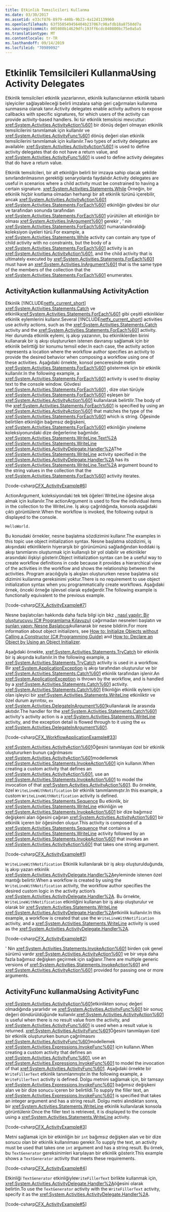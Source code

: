 ```yaml
---
title: Etkinlik Temsilcileri Kullanma
ms.date: 03/30/2017
ms.assetid: e33cf876-8979-440b-9b23-4a12d1139960
ms.openlocfilehash: 63f550549456404b237067c98afdb18a8758dd7a
ms.sourcegitcommit: 005980b14629dfc193ff6cdc040800bc75e0a5a5
ms.translationtype: MT
ms.contentlocale: tr-TR
ms.lasthandoff: 09/14/2019
ms.locfileid: "70989092"
---
```

# <a name="using-activity-delegates"></a><span data-ttu-id="784eb-102">Etkinlik Temsilcileri Kullanma</span><span class="sxs-lookup"><span data-stu-id="784eb-102">Using Activity Delegates</span></span>
<span data-ttu-id="784eb-103">Etkinlik temsilcileri etkinlik yazarlarının, etkinlik kullanıcılarının etkinlik tabanlı işleyiciler sağlayabileceği belirli imzalara sahip geri çağırmaları kullanıma sunmasına olanak tanır.</span><span class="sxs-lookup"><span data-stu-id="784eb-103">Activity delegates enable activity authors to expose callbacks with specific signatures, for which users of the activity can provide activity-based handlers.</span></span> <span data-ttu-id="784eb-104">İki tür etkinlik temsilcisi mevcuttur: <xref:System.Activities.ActivityAction%601> bir dönüş değeri olmayan etkinlik temsilcilerini tanımlamak için kullanılır ve <xref:System.Activities.ActivityFunc%601> dönüş değeri olan etkinlik temsilcilerini tanımlamak için kullanılır.</span><span class="sxs-lookup"><span data-stu-id="784eb-104">Two types of activity delegates are available: <xref:System.Activities.ActivityAction%601> is used to define activity delegates that do not have a return value, and <xref:System.Activities.ActivityFunc%601> is used to define activity delegates that do have a return value.</span></span>

<span data-ttu-id="784eb-105">Etkinlik temsilcileri, bir alt etkinliğin belirli bir imzaya sahip olacak şekilde sınırlandırılmasının gerektiği senaryolarda faydalıdır.</span><span class="sxs-lookup"><span data-stu-id="784eb-105">Activity delegates are useful in scenarios where a child activity must be constrained to having a certain signature.</span></span> <span data-ttu-id="784eb-106"><xref:System.Activities.Statements.While> Örneğin, bir etkinlik hiçbir kısıtlama olmadan herhangi bir alt etkinlik türünü içerebilir, ancak <xref:System.Activities.ActivityAction%601> <xref:System.Activities.Statements.ForEach%601> etkinliğin gövdesi bir olur ve tarafından sonunda tarafından <xref:System.Activities.Statements.ForEach%601> yürütülen alt etkinliğin bir olması <xref:System.Activities.InArgument%601> gerekir , ' nin <xref:System.Activities.Statements.ForEach%601> numaralandıraldığı koleksiyon üyeleri türü.</span><span class="sxs-lookup"><span data-stu-id="784eb-106">For example, a <xref:System.Activities.Statements.While> activity can contain any type of child activity with no constraints, but the body of a <xref:System.Activities.Statements.ForEach%601> activity is an <xref:System.Activities.ActivityAction%601>, and the child activity that is ultimately executed by <xref:System.Activities.Statements.ForEach%601> must have an <xref:System.Activities.InArgument%601> that is the same type of the members of the collection that the <xref:System.Activities.Statements.ForEach%601> enumerates.</span></span>

## <a name="using-activityaction"></a><span data-ttu-id="784eb-107">ActivityAction kullanma</span><span class="sxs-lookup"><span data-stu-id="784eb-107">Using ActivityAction</span></span>

<span data-ttu-id="784eb-108">Etkinlik [!INCLUDE[netfx_current_short](../../../includes/netfx-current-short-md.md)] <xref:System.Activities.Statements.Catch> ve etkinlik<xref:System.Activities.Statements.ForEach%601> gibi çeşitli etkinlikler etkinlik eylemlerini kullanır.</span><span class="sxs-lookup"><span data-stu-id="784eb-108">Several [!INCLUDE[netfx_current_short](../../../includes/netfx-current-short-md.md)] activities use activity actions, such as the <xref:System.Activities.Statements.Catch> activity and the <xref:System.Activities.Statements.ForEach%601> activity.</span></span> <span data-ttu-id="784eb-109">Her durumda etkinlik eylemi, iş akışı yazarının, bu etkinliklerden birini kullanarak bir iş akışı oluştururken istenen davranışı sağlamak için bir etkinlik belirttiği bir konumu temsil eder.</span><span class="sxs-lookup"><span data-stu-id="784eb-109">In each case, the activity action represents a location where the workflow author specifies an activity to provide the desired behavior when composing a workflow using one of these activities.</span></span> <span data-ttu-id="784eb-110">Aşağıdaki örnekte, konsol penceresinde metin <xref:System.Activities.Statements.ForEach%601> göstermek için bir etkinlik kullanılır.</span><span class="sxs-lookup"><span data-stu-id="784eb-110">In the following example, a <xref:System.Activities.Statements.ForEach%601> activity is used to display text to the console window.</span></span> <span data-ttu-id="784eb-111">Gövdesi <xref:System.Activities.Statements.ForEach%601> , dize olan türüyle <xref:System.Activities.Statements.ForEach%601> eşleşen bir <xref:System.Activities.ActivityAction%601> kullanılarak belirtilir.</span><span class="sxs-lookup"><span data-stu-id="784eb-111">The body of the <xref:System.Activities.Statements.ForEach%601> is specified by using an <xref:System.Activities.ActivityAction%601> that matches the type of the <xref:System.Activities.Statements.ForEach%601> which is string.</span></span> <span data-ttu-id="784eb-112">Öğesinde belirtilen etkinliğin bağımsız değişkeni, <xref:System.Activities.Statements.ForEach%601> etkinliğin yineleme koleksiyonundaki dize değerlerine bağımlıdır. <xref:System.Activities.Statements.WriteLine.Text%2A> <xref:System.Activities.Statements.WriteLine> <xref:System.Activities.ActivityDelegate.Handler%2A></span><span class="sxs-lookup"><span data-stu-id="784eb-112">The <xref:System.Activities.Statements.WriteLine> activity specified in the <xref:System.Activities.ActivityDelegate.Handler%2A> has its <xref:System.Activities.Statements.WriteLine.Text%2A> argument bound to the string values in the collection that the <xref:System.Activities.Statements.ForEach%601> activity iterates.</span></span>

[!code-csharp[CFX_ActivityExample#6](~/samples/snippets/csharp/VS_Snippets_CFX/CFX_ActivityExample/cs/Program.cs#6)]

<span data-ttu-id="784eb-113">ActionArgument, koleksiyondaki tek tek öğeleri WriteLine öğesine akışa almak için kullanılır.</span><span class="sxs-lookup"><span data-stu-id="784eb-113">The actionArgument is used to flow the individual items in the collection to the WriteLine.</span></span> <span data-ttu-id="784eb-114">İş akışı çağrıldığında, konsola aşağıdaki çıktı görüntülenir.</span><span class="sxs-lookup"><span data-stu-id="784eb-114">When the workflow is invoked, the following output is displayed to the console.</span></span>

```console
HelloWorld.
```

<span data-ttu-id="784eb-115">Bu konudaki örnekler, nesne başlatma sözdizimini kullanır.</span><span class="sxs-lookup"><span data-stu-id="784eb-115">The examples in this topic use object initialization syntax.</span></span> <span data-ttu-id="784eb-116">Nesne başlatma sözdizimi, iş akışındaki etkinliklerin hiyerarşik bir görünümünü sağladığından koddaki iş akışı tanımlarını oluşturmak için kullanışlı bir yol olabilir ve etkinlikler arasındaki ilişkiyi gösterir.</span><span class="sxs-lookup"><span data-stu-id="784eb-116">Object initialization syntax can be a useful way to create workflow definitions in code because it provides a hierarchical view of the activities in the workflow and shows the relationship between the activities.</span></span> <span data-ttu-id="784eb-117">Program aracılığıyla iş akışları oluştururken nesne başlatma söz dizimini kullanma gereksinimi yoktur.</span><span class="sxs-lookup"><span data-stu-id="784eb-117">There is no requirement to use object initialization syntax when you programmatically create workflows.</span></span> <span data-ttu-id="784eb-118">Aşağıdaki örnek, önceki örneğe işlevsel olarak eşdeğerdir.</span><span class="sxs-lookup"><span data-stu-id="784eb-118">The following example is functionally equivalent to the previous example.</span></span>

[!code-csharp[CFX_ActivityExample#7](~/samples/snippets/csharp/VS_Snippets_CFX/CFX_ActivityExample/cs/Program.cs#7)]

<span data-ttu-id="784eb-119">Nesne başlatıcıları hakkında daha fazla bilgi için bkz [. nasıl yapılır: Bir oluşturucuyu (C# Programlama Kılavuzu)](https://go.microsoft.com/fwlink/?LinkId=161015) çağırmadan nesneleri başlatın ve [şunları yapın: Nesne Başlatıcısı](https://go.microsoft.com/fwlink/?LinkId=161016)kullanarak bir nesne bildirin.</span><span class="sxs-lookup"><span data-stu-id="784eb-119">For more information about object initializers, see [How to: Initialize Objects without Calling a Constructor (C# Programming Guide)](https://go.microsoft.com/fwlink/?LinkId=161015) and [How to: Declare an Object by Using an Object Initializer](https://go.microsoft.com/fwlink/?LinkId=161016).</span></span>

<span data-ttu-id="784eb-120">Aşağıdaki örnekte, <xref:System.Activities.Statements.TryCatch> bir etkinlik bir iş akışında kullanılır.</span><span class="sxs-lookup"><span data-stu-id="784eb-120">In the following example, a <xref:System.Activities.Statements.TryCatch> activity is used in a workflow.</span></span> <span data-ttu-id="784eb-121">Bir <xref:System.ApplicationException> iş akışı tarafından oluşturulur ve bir <xref:System.Activities.Statements.Catch%601> etkinlik tarafından işlenir.</span><span class="sxs-lookup"><span data-stu-id="784eb-121">An <xref:System.ApplicationException> is thrown by the workflow, and is handled by a <xref:System.Activities.Statements.Catch%601> activity.</span></span> <span data-ttu-id="784eb-122"><xref:System.Activities.Statements.Catch%601> Etkinliğin etkinlik eylemi için olan işleyici bir <xref:System.Activities.Statements.WriteLine> etkinliktir ve özel durum ayrıntısı, `ex` <xref:System.Activities.DelegateInArgument%601>kullanılarak ile arasında akıtıdır.</span><span class="sxs-lookup"><span data-stu-id="784eb-122">The handler for the <xref:System.Activities.Statements.Catch%601> activity's activity action is a <xref:System.Activities.Statements.WriteLine> activity, and the exception detail is flowed through to it using the `ex` <xref:System.Activities.DelegateInArgument%601>.</span></span>

[!code-csharp[CFX_WorkflowApplicationExample#33](~/samples/snippets/csharp/VS_Snippets_CFX/cfx_workflowapplicationexample/cs/program.cs#33)]

<span data-ttu-id="784eb-123"><xref:System.Activities.ActivityAction%601>Öğesini tanımlayan özel bir etkinlik oluştururken bunun çağrılmasını <xref:System.Activities.ActivityAction%601>modellemek <xref:System.Activities.Statements.InvokeAction%601> için kullanın.</span><span class="sxs-lookup"><span data-stu-id="784eb-123">When creating a custom activity that defines an <xref:System.Activities.ActivityAction%601>, use an <xref:System.Activities.Statements.InvokeAction%601> to model the invocation of that <xref:System.Activities.ActivityAction%601>.</span></span> <span data-ttu-id="784eb-124">Bu örnekte, özel `WriteLineWithNotification` bir etkinlik tanımlanmıştır.</span><span class="sxs-lookup"><span data-stu-id="784eb-124">In this example, a custom `WriteLineWithNotification` activity is defined.</span></span> <span data-ttu-id="784eb-125"><xref:System.Activities.Statements.Sequence> Bu etkinlik, bir <xref:System.Activities.Statements.WriteLine> etkinliğin ve <xref:System.Activities.Statements.InvokeAction%601> bir dize bağımsız değişkeni alan öğesini çağıran <xref:System.Activities.ActivityAction%601> bir etkinlik içeren bir öğesinden oluşur.</span><span class="sxs-lookup"><span data-stu-id="784eb-125">This activity is composed of a <xref:System.Activities.Statements.Sequence> that contains a <xref:System.Activities.Statements.WriteLine> activity followed by an <xref:System.Activities.Statements.InvokeAction%601> that invokes an <xref:System.Activities.ActivityAction%601> that takes one string argument.</span></span>

[!code-csharp[CFX_ActivityExample#1](~/samples/snippets/csharp/VS_Snippets_CFX/CFX_ActivityExample/cs/Program.cs#1)]

<span data-ttu-id="784eb-126">`WriteLineWithNotification` Etkinlik kullanılarak bir iş akışı oluşturulduğunda, iş akışı yazarı etkinlik <xref:System.Activities.ActivityDelegate.Handler%2A>eyleminde istenen özel mantığı belirtir.</span><span class="sxs-lookup"><span data-stu-id="784eb-126">When a workflow is created by using the `WriteLineWithNotification` activity, the workflow author specifies the desired custom logic in the activity action’s <xref:System.Activities.ActivityDelegate.Handler%2A>.</span></span> <span data-ttu-id="784eb-127">Bu örnekte, `WriteLineWithNotification` etkinliğini kullanan bir iş akışı oluşturulur ve olarak bir <xref:System.Activities.Statements.WriteLine> <xref:System.Activities.ActivityDelegate.Handler%2A>etkinlik kullanılır.</span><span class="sxs-lookup"><span data-stu-id="784eb-127">In this example, a workflow is created that use the `WriteLineWithNotification` activity, and a <xref:System.Activities.Statements.WriteLine> activity is used as the <xref:System.Activities.ActivityDelegate.Handler%2A>.</span></span>

[!code-csharp[CFX_ActivityExample#2](~/samples/snippets/csharp/VS_Snippets_CFX/CFX_ActivityExample/cs/Program.cs#2)]

<span data-ttu-id="784eb-128">' Nin <xref:System.Activities.Statements.InvokeAction%601> birden çok genel sürümü vardır <xref:System.Activities.ActivityAction%601> ve bir veya daha fazla bağımsız değişken geçirmek için sağlanır.</span><span class="sxs-lookup"><span data-stu-id="784eb-128">There are multiple generic versions of <xref:System.Activities.Statements.InvokeAction%601> and <xref:System.Activities.ActivityAction%601> provided for passing one or more arguments.</span></span>

## <a name="using-activityfunc"></a><span data-ttu-id="784eb-129">ActivityFunc kullanma</span><span class="sxs-lookup"><span data-stu-id="784eb-129">Using ActivityFunc</span></span>

<span data-ttu-id="784eb-130"><xref:System.Activities.ActivityAction%601>etkinlikten sonuç değeri olmadığında yararlıdır ve <xref:System.Activities.ActivityFunc%601> bir sonuç değeri döndürüldüğünde kullanılır.</span><span class="sxs-lookup"><span data-stu-id="784eb-130"><xref:System.Activities.ActivityAction%601> is useful when there is no result value from the activity, and <xref:System.Activities.ActivityFunc%601> is used when a result value is returned.</span></span> <span data-ttu-id="784eb-131"><xref:System.Activities.ActivityFunc%601>Öğesini tanımlayan özel bir etkinlik oluştururken bunun çağrılmasını <xref:System.Activities.ActivityFunc%601>modellemek <xref:System.Activities.Expressions.InvokeFunc%601> için kullanın.</span><span class="sxs-lookup"><span data-stu-id="784eb-131">When creating a custom activity that defines an <xref:System.Activities.ActivityFunc%601>, use an <xref:System.Activities.Expressions.InvokeFunc%601> to model the invocation of that <xref:System.Activities.ActivityFunc%601>.</span></span> <span data-ttu-id="784eb-132">Aşağıdaki örnekte bir `WriteFillerText` etkinlik tanımlanmıştır.</span><span class="sxs-lookup"><span data-stu-id="784eb-132">In the following example, a `WriteFillerText` activity is defined.</span></span> <span data-ttu-id="784eb-133">Dolgu metnini sağlamak için, bir tamsayı <xref:System.Activities.Expressions.InvokeFunc%601> bağımsız değişkeni alan ve bir dize sonucu içeren bir belirtildi.</span><span class="sxs-lookup"><span data-stu-id="784eb-133">To supply the filler text, an <xref:System.Activities.Expressions.InvokeFunc%601> is specified that takes an integer argument and has a string result.</span></span> <span data-ttu-id="784eb-134">Dolgu metni alındıktan sonra, bir <xref:System.Activities.Statements.WriteLine> etkinlik kullanılarak konsola görüntülenir.</span><span class="sxs-lookup"><span data-stu-id="784eb-134">Once the filler text is retrieved, it is displayed to the console using a <xref:System.Activities.Statements.WriteLine> activity.</span></span>

[!code-csharp[CFX_ActivityExample#3](~/samples/snippets/csharp/VS_Snippets_CFX/CFX_ActivityExample/cs/Program.cs#3)]

<span data-ttu-id="784eb-135">Metni sağlamak için bir etkinliğin bir `int` bağımsız değişken alan ve bir dize sonucu olan bir etkinlik kullanılması gerekir.</span><span class="sxs-lookup"><span data-stu-id="784eb-135">To supply the text, an activity must be used that takes one `int` argument and has a string result.</span></span> <span data-ttu-id="784eb-136">Bu örnek, bu `TextGenerator` gereksinimleri karşılayan bir etkinlik gösterir.</span><span class="sxs-lookup"><span data-stu-id="784eb-136">This example shows a `TextGenerator` activity that meets these requirements.</span></span>

[!code-csharp[CFX_ActivityExample#4](~/samples/snippets/csharp/VS_Snippets_CFX/CFX_ActivityExample/cs/Program.cs#4)]

<span data-ttu-id="784eb-137">Etkinliği `TextGenerator` etkinliğiyle`WriteFillerText` birlikte kullanmak için, <xref:System.Activities.ActivityDelegate.Handler%2A>öğesini olarak belirtin.</span><span class="sxs-lookup"><span data-stu-id="784eb-137">To use the `TextGenerator` activity with the `WriteFillerText` activity, specify it as the <xref:System.Activities.ActivityDelegate.Handler%2A>.</span></span>

[!code-csharp[CFX_ActivityExample#5](~/samples/snippets/csharp/VS_Snippets_CFX/CFX_ActivityExample/cs/Program.cs#5)]
